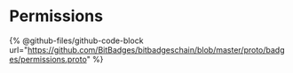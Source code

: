 # Permissions

{% @github-files/github-code-block url="https://github.com/BitBadges/bitbadgeschain/blob/master/proto/badges/permissions.proto" %}
